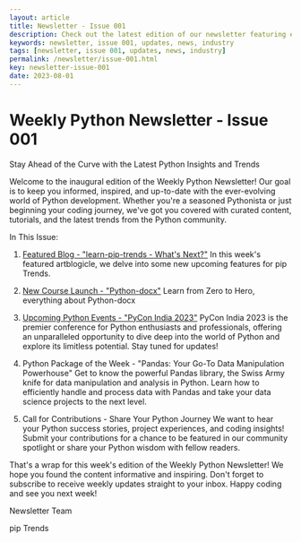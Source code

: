 ```yaml
---
layout: article
title: Newsletter - Issue 001
description: Check out the latest edition of our newsletter featuring exciting updates and news in the industry.
keywords: newsletter, issue 001, updates, news, industry
tags: [newsletter, issue 001, updates, news, industry]
permalink: /newsletter/issue-001.html
key: newsletter-issue-001
date: 2023-08-01
---
```


# Weekly Python Newsletter - Issue 001

Stay Ahead of the Curve with the Latest Python Insights and Trends

Welcome to the inaugural edition of the Weekly Python Newsletter! Our goal is to keep you informed, inspired, and up-to-date with the ever-evolving world of Python development. Whether you're a seasoned Pythonista or just beginning your coding journey, we've got you covered with curated content, tutorials, and the latest trends from the Python community.

In This Issue:

1. [Featured Blog - "learn-pip-trends - What's Next?"](/blogs/whats-next.html)
In this week's featured artblogicle, we delve into some new upcoming features for pip Trends.

2. [New Course Launch - "Python-docx"](/getting-started/python-docx.html)
Learn from Zero to Hero, everything about Python-docx

3. [Upcoming Python Events - "PyCon India 2023"](https://in.pycon.org/2023/)
PyCon India 2023 is the premier conference for Python enthusiasts and professionals, offering an unparalleled opportunity to dive deep into the world of Python and explore its limitless potential. Stay tuned for updates!

4. Python Package of the Week - "Pandas: Your Go-To Data Manipulation Powerhouse"
Get to know the powerful Pandas library, the Swiss Army knife for data manipulation and analysis in Python. Learn how to efficiently handle and process data with Pandas and take your data science projects to the next level.

5. Call for Contributions - Share Your Python Journey
We want to hear your Python success stories, project experiences, and coding insights! Submit your contributions for a chance to be featured in our community spotlight or share your Python wisdom with fellow readers.

That's a wrap for this week's edition of the Weekly Python Newsletter! We hope you found the content informative and inspiring. Don't forget to subscribe to receive weekly updates straight to your inbox. Happy coding and see you next week!

Newsletter Team

pip Trends